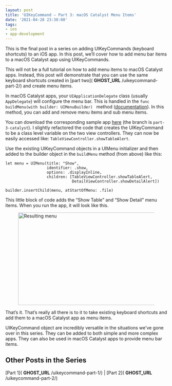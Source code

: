 ```yaml
---
layout: post
title: 'UIKeyCommand — Part 3: macOS Catalyst Menu Items'
date: '2021-04-28 23:30:00'
tags:
- ios
- app-development
---
```


This is the final post in a series on adding UIKeyCommands (keyboard shortcuts) to an iOS app. In this post, we’ll cover how to add menu bar items to a macOS Catalyst app using UIKeyCommands.

This will not be a full tutorial on how to add menu items to macOS Catalyst apps. Instead, this post will demonstrate that you can use the same keyboard shortcuts created in [part two]( __GHOST_URL__ /uikeycommand-part-2/) and create menu items.

In macOS Catalyst apps, your `UIApplicationDelegate` class (usually `AppDelegate`) will configure the menu bar. This is handled in the `func buildMenu(with builder: UIMenuBuilder) ` method ([documentation](https://developer.apple.com/documentation/uikit/uiresponder/3327317-buildmenu)). In this method, you can add and remove menu items and sub menu items.

You can download the corresponding sample app [here](https://github.com/rwgrier/UIKeyCommand-series/tree/part-3-catalyst) (the branch is `part-3-catalyst`). I slightly refactored the code that creates the UIKeyCommand to be a class level variable on the two view controllers. They can now be easily accessed like: `TableViewController.showTableAlert`.

Use the existing UIKeyCommand objects in a UIMenu initializer and then added to the builder object in the `buildMenu` method (from above) like this:

    let menu = UIMenu(title: "Show",
    				  identifier: .show,
                      options: .displayInline,
                      children: [TableViewController.showTableAlert,
                                 DetailViewController.showDetailAlert])
    
    builder.insertChild(menu, atStartOfMenu: .file)

This little block of code adds the “Show Table” and “Show Detail” menu items. When you run the app, it will look like this.

<figure class="kg-card kg-image-card"><img src="https://digitalpress.fra1.cdn.digitaloceanspaces.com/hfheij5/2022/08/menu.png" class="kg-image" alt="Resulting menu" loading="lazy" width="824" height="288"></figure>

That’s it. That’s really all there is to it to take existing keyboard shortcuts and add them to a macOS Catalyst app as menu items.

UIKeyCommand object are incredibly versatile in the situations we’ve gone over in this series. They can be added to both simple and more complex apps. They can also be used in macOS Catalyst apps to provide menu bar items.

## Other Posts in the Series

[Part 1]( __GHOST_URL__ /uikeycommand-part-1/) | [Part 2]( __GHOST_URL__ /uikeycommand-part-2/)

